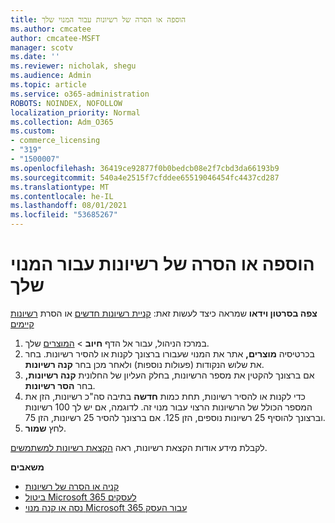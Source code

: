 ```yaml
---
title: הוספה או הסרה של רשיונות עבור המנוי שלך
ms.author: cmcatee
author: cmcatee-MSFT
manager: scotv
ms.date: ''
ms.reviewer: nicholak, shegu
ms.audience: Admin
ms.topic: article
ms.service: o365-administration
ROBOTS: NOINDEX, NOFOLLOW
localization_priority: Normal
ms.collection: Adm_O365
ms.custom:
- commerce_licensing
- "319"
- "1500007"
ms.openlocfilehash: 36419ce92877f0b0bedcb08e2f7cbd3da66193b9
ms.sourcegitcommit: 540a4e2515f7cfddee65519046454fc4437cd287
ms.translationtype: MT
ms.contentlocale: he-IL
ms.lasthandoff: 08/01/2021
ms.locfileid: "53685267"
---
```

# <a name="add-or-remove-licenses-for-your-subscription"></a>הוספה או הסרה של רשיונות עבור המנוי שלך

**צפה בסרטון וידאו** שמראה כיצד לעשות זאת: [קניית רשיונות חדשים](https://go.microsoft.com/fwlink/p/?linkid=2154857) או הסרת [רשיונות קיימים](https://go.microsoft.com/fwlink/p/?linkid=2154938)

1. במרכז הניהול, עבור אל הדף **חיוב**  >  [המוצרים](https://go.microsoft.com/fwlink/p/?linkid=842054) שלך.
2. בכרטיסיה **מוצרים,** אתר את המנוי שעבורו ברצונך לקנות או להסיר רשיונות. בחר את שלוש הנקודות (פעולות נוספות) ולאחר מכן בחר **קנה רשיונות**.
3. אם ברצונך להקטין את מספר הרשיונות, בחלק העליון של החלונית **קנה רשיונות,** בחר **הסר רשיונות**.
4. כדי לקנות או להסיר רשיונות, תחת  כמות **חדשה** בתיבה סה"כ רשיונות, הזן את המספר הכולל של הרשיונות הרצוי עבור מנוי זה. לדוגמה, אם יש לך 100 רשיונות וברצונך להוסיף 25 רשיונות נוספים, הזן 125. אם ברצונך להסיר 25 רשיונות, הזן 75.
5. לחץ **שמור**.

לקבלת מידע אודות הקצאת רשיונות, ראה [הקצאת רשיונות למשתמשים](/microsoft-365/admin/manage/assign-licenses-to-users).

**משאבים**
  
- [קניה או הסרה של רשיונות](/microsoft-365/commerce/licenses/buy-licenses)
- [ביטול Microsoft 365 לעסקים](/microsoft-365/commerce/subscriptions/cancel-your-subscription)
- [נסה או קנה מנוי Microsoft 365 עבור העסק](/microsoft-365/commerce/try-or-buy-microsoft-365)